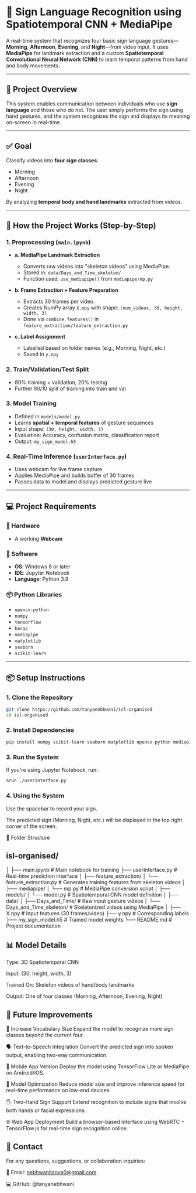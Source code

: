 # 🤟 Sign Language Recognition using Spatiotemporal CNN + MediaPipe

A real-time system that recognizes four basic sign language gestures—**Morning**, **Afternoon**, **Evening**, and **Night**—from video input. It uses **MediaPipe** for landmark extraction and a custom **Spatiotemporal Convolutional Neural Network (CNN)** to learn temporal patterns from hand and body movements.

---

## 🎯 Project Overview

This system enables communication between individuals who use **sign language** and those who do not. The user simply performs the sign using hand gestures, and the system recognizes the sign and displays its meaning on-screen in real-time.

---

## ✅ Goal

Classify videos into **four sign classes**:
- Morning
- Afternoon
- Evening
- Night

By analyzing **temporal body and hand landmarks** extracted from videos.

---

## 🧠 How the Project Works (Step-by-Step)

### 1. **Preprocessing** (`main.ipynb`)
- **a. MediaPipe Landmark Extraction**
  - Converts raw videos into "skeleton videos" using MediaPipe.
  - Stored in: `data/Days_and_Time_skeleton/`
  - Function used: `use_mediapipe()` from `mediapipe/mp.py`

- **b. Frame Extraction + Feature Preparation**
  - Extracts 30 frames per video.
  - Creates NumPy array `X.npy` with shape: `(num_videos, 30, height, width, 3)`
  - Done via `combine_features()` in `feature_extraction/feature_extraction.py`

- **c. Label Assignment**
  - Labelled based on folder names (e.g., Morning, Night, etc.)
  - Saved in `y.npy`

### 2. **Train/Validation/Test Split**
- 80% training + validation, 20% testing
- Further 90/10 split of training into train and val

### 3. **Model Training**
- Defined in `models/model.py`
- Learns **spatial + temporal features** of gesture sequences
- Input shape: `(30, height, width, 3)`
- Evaluation: Accuracy, confusion matrix, classification report
- Output: `my_sign_model.h5`

### 4. **Real-Time Inference** (`userInterface.py`)
- Uses webcam for live frame capture
- Applies MediaPipe and builds buffer of 30 frames
- Passes data to model and displays predicted gesture live

---

## 💻 Project Requirements

### 🔧 Hardware
- A working **Webcam**

### 🧰 Software
- **OS**: Windows 8 or later
- **IDE**: Jupyter Notebook
- **Language**: Python 3.9

### 📦 Python Libraries
- `opencv-python`
- `numpy`
- `tensorflow`
- `keras`
- `mediapipe`
- `matplotlib`
- `seaborn`
- `scikit-learn`

---

## 📦 Setup Instructions

### 1. Clone the Repository
```bash
git clone https://github.com/tanyanebhwani/isl-organised
cd isl-organised
```

### 2. Install Dependencies
```bash
pip install numpy scikit-learn seaborn matplotlib opencv-python mediapipe tensorflow
```
### 3. Run the System
If you're using Jupyter Notebook, run:

```bash
%run ./userInterface.py
```
### 4. Using the System
Use the spacebar to record your sign.

The predicted sign (Morning, Night, etc.) will be displayed in the top right corner of the screen.

📁 Folder Structure

## isl-organised/
│
├── main.ipynb                   # Main notebook for training
├── userInterface.py             # Real-time prediction interface
│
├── feature_extraction/
│   └── feature_extraction.py    # Generates training features from skeleton videos
│
├── mediapipe/
│   └── mp.py                    # MediaPipe conversion script
│
├── models/
│   └── model.py                 # Spatiotemporal CNN model definition
│
├── data/
│   ├── Days_and_Time/           # Raw input gesture videos
│   └── Days_and_Time_skeleton/  # Skeletonized videos using MediaPipe
│
├── X.npy                        # Input features (30 frames/video)
├── y.npy                        # Corresponding labels
├── my_sign_model.h5             # Trained model weights
└── README.md                    # Project documentation

## 📊 Model Details
Type: 3D Spatiotemporal CNN

Input: (30, height, width, 3)

Trained On: Skeleton videos of hand/body landmarks

Output: One of four classes (Morning, Afternoon, Evening, Night)

## 🔮 Future Improvements
👥 Increase Vocabulary Size
Expand the model to recognize more sign classes beyond the current four.

🗣️ Text-to-Speech Integration
Convert the predicted sign into spoken output, enabling two-way communication.

📱 Mobile App Version
Deploy the model using TensorFlow Lite or MediaPipe on Android/iOS.

🧠 Model Optimization
Reduce model size and improve inference speed for real-time performance on low-end devices.

🖐️ Two-Hand Sign Support
Extend recognition to include signs that involve both hands or facial expressions.

🌐 Web App Deployment
Build a browser-based interface using WebRTC + TensorFlow.js for real-time sign recognition online.


## 🤝 Contact
For any questions, suggestions, or collaboration inquiries:

📧 Email: nebhwanitanya0@gmail.com

💻 GitHub: @tanyanebhwani

